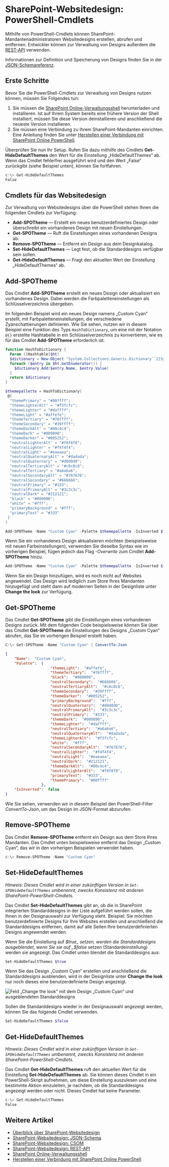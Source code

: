 # <a name="sharepoint-site-theming-powershell-cmdlets"></a>SharePoint-Websitedesign: PowerShell-Cmdlets

Mithilfe von PowerShell-Cmdlets können SharePoint-Mandantenadministratoren Websitedesigns erstellen, abrufen und entfernen. Entwickler können zur Verwaltung von Designs außerdem die [REST-API](sharepoint-site-theming-rest-api.md) verwenden.

Informationen zur Definition und Speicherung von Designs finden Sie in der [JSON-Schemareferenz](sharepoint-site-theming-json-schema.md).

## <a name="getting-started"></a>Erste Schritte

Bevor Sie die PowerShell-Cmdlets zur Verwaltung von Designs nutzen können, müssen Sie Folgendes tun:

1. Sie müssen die [SharePoint Online-Verwaltungsshell](https://www.microsoft.com/en-us/download/details.aspx?id=35588) herunterladen und installieren. Ist auf Ihrem System bereits eine frühere Version der Shell installiert, müssen Sie diese Version deinstallieren und anschließend die neueste Version installieren.
2. Sie müssen eine Verbindung zu Ihrem SharePoint-Mandanten einrichten. Eine Anleitung finden Sie unter [Herstellen einer Verbindung mit SharePoint Online PowerShell](https://technet.microsoft.com/de-DE/library/fp161372.aspx).

Überprüfen Sie nun Ihr Setup. Rufen Sie dazu mithilfe des Cmdlets **Get-HideDefaultThemes** den Wert für die Einstellung „HideDefaultThemes“ ab. Wenn das Cmdlet fehlerfrei ausgeführt wird und den Wert „False“ zurückgibt (siehe Beispiel unten), können Sie fortfahren.

```powershell
c:\> Get-HideDefaultThemes
False
```
## <a name="site-theme-cmdlets"></a>Cmdlets für das Websitedesign

Zur Verwaltung von Websitedesigns über die PowerShell stehen Ihnen die folgenden Cmdlets zur Verfügung:

* **Add-SPOTheme** &mdash; Erstellt ein neues benutzerdefiniertes Design oder überschreibt ein vorhandenes Design mit neuen Einstellungen.
* **Get-SPOTheme** &mdash; Ruft die Einstellungen eines vorhandenen Designs ab.
* **Remove-SPOTheme** &mdash; Entfernt ein Design aus dem Designkatalog.
* **Set-HideDefaultThemes** &mdash; Legt fest, ob die Standarddesigns verfügbar sein sollen.
* **Get-HideDefaultThemes** &mdash; Fragt den aktuellen Wert der Einstellung „HideDefaultThemes“ ab.

## <a name="add-spotheme"></a>Add-SPOTheme

Das Cmdlet **Add-SPOTheme** erstellt ein neues Design oder aktualisiert ein vorhandenes Design. Dabei werden die Farbpaletteneinstellungen als Schlüsselverzeichnis übergeben.

Im folgenden Beispiel wird ein neues Design namens „Custom Cyan“ erstellt, mit Farbpaletteneinstellungen, die verschiedene Zyanschattierungen definieren. Wie Sie sehen, nutzen wir in diesem Beispiel eine Funktion des Typs ```HashToDictionary```, um eine mit der Notation ```@{}``` erstellte Hashtabelle in ein Schlüsselverzeichnis zu konvertieren, wie es für das Cmdlet **Add-SPOTheme** erforderlich ist.

```powershell
function HashToDictionary {
  Param ([Hashtable]$ht)
  $dictionary = New-Object "System.Collections.Generic.Dictionary``2[System.String,System.String]"
  foreach ($entry in $ht.GetEnumerator()) {
    $dictionary.Add($entry.Name, $entry.Value)
  }
  return $dictionary
}

$themepallette = HashToDictionary(
 @{
  "themePrimary" = "#00ffff";
  "themeLighterAlt" = "#f3fcfc";
  "themeLighter" = "#daffff";
  "themeLight" = "#affefe";
  "themeTertiary" = "#76ffff";
  "themeSecondary" = "#39ffff";
  "themeDarkAlt" = "#00c4c4";
  "themeDark" = "#009090";
  "themeDarker" = "#005252";
  "neutralLighterAlt" = "#f8f8f8";
  "neutralLighter" = "#f4f4f4";
  "neutralLight" = "#eaeaea";
  "neutralQuaternaryAlt" = "#dadada";
  "neutralQuaternary" = "#d0d0d0";
  "neutralTertiaryAlt" = "#c8c8c8";
  "neutralTertiary" = "#a6a6a6";
  "neutralSecondaryAlt" = "#767676";
  "neutralSecondary" = "#666666";
  "neutralPrimary" = "#333";
  "neutralPrimaryAlt" = "#3c3c3c";
  "neutralDark" = "#212121";
  "black" = "#000000";
  "white" = "#fff";
  "primaryBackground" = "#fff";
  "primaryText" = "#333"
 }
)

Add-SPOTheme -Name "Custom Cyan" -Palette $themepallette -IsInverted $false
```
Wenn Sie ein vorhandenes Design aktualisieren möchten (beispielsweise mit neuen Farbeinstellungen), verwenden Sie dieselbe Syntax wie im vorherigen Beispiel, fügen jedoch das Flag *-Overwrite* zum Cmdlet **Add-SPOTheme** hinzu.

```powershell
Add-SPOTheme -Name "Custom Cyan" -Palette $themepallette -IsInverted $false -Overwrite
```
Wenn Sie ein Design hinzufügen, wird es noch nicht auf Websites angewendet. Das Design wird lediglich zum Store Ihres Mandanten hinzugefügt und steht dann auf modernen Seiten in der Designliste unter **Change the look** zur Verfügung.

## <a name="get-spotheme"></a>Get-SPOTheme

Das Cmdlet **Get-SPOTheme** gibt die Einstellungen eines vorhandenen Designs zurück. Mit dem folgenden Code beispielsweise können Sie über das Cmdlet **Get-SPOTheme** die Einstellungen des Designs „Custom Cyan“ abrufen, das Sie im vorherigen Beispiel erstellt haben.

```powershell
C:\> Get-SPOTheme -Name "Custom Cyan" | ConvertTo-Json
```
```json
{
    "Name":  "Custom Cyan",
    "Palette":  {
                    "themeLight":  "#affefe",
                    "themeTertiary":  "#76ffff",
                    "black":  "#000000",
                    "neutralSecondary":  "#666666",
                    "neutralTertiaryAlt":  "#c8c8c8",
                    "themeSecondary":  "#39ffff",
                    "themeDarker":  "#005252",
                    "primaryBackground":  "#fff",
                    "neutralQuaternary":  "#d0d0d0",
                    "neutralPrimaryAlt":  "#3c3c3c",
                    "neutralPrimary":  "#333",
                    "themeDark":  "#009090",
                    "themeLighter":  "#daffff",
                    "neutralTertiary":  "#a6a6a6",
                    "neutralQuaternaryAlt":  "#dadada",
                    "themeLighterAlt":  "#f3fcfc",
                    "white":  "#fff",
                    "neutralSecondaryAlt":  "#767676",
                    "neutralLighter":  "#f4f4f4",
                    "neutralLight":  "#eaeaea",
                    "neutralDark":  "#212121",
                    "themeDarkAlt":  "#00c4c4",
                    "neutralLighterAlt":  "#f8f8f8",
                    "primaryText":  "#333",
                    "themePrimary":  "#00ffff"
                },
    "IsInverted":  false
}
```
Wie Sie sehen, verwenden wir in diesem Beispiel den PowerShell-Filter _ConvertTo-Json_, um das Design im JSON-Format abzurufen.

## <a name="remove-spotheme"></a>Remove-SPOTheme

Das Cmdlet **Remove-SPOTheme** entfernt ein Design aus dem Store Ihres Mandanten. Das Cmdlet unten beispielsweise entfernt das Design „Custom Cyan“, das wir in den vorherigen Beispielen verwendet haben.

```powershell
c:\> Remove-SPOTheme -Name "Custom Cyan"
```
## <a name="set-hidedefaultthemes"></a>Set-HideDefaultThemes

_Hinweis: Dieses Cmdlet wird in einer zukünftigen Version in ```Set-SPOHideDefaultThemes``` umbenannt, zwecks Konsistenz mit anderen SharePoint-PowerShell-Cmdlets._

Das Cmdlet **Set-HideDefaultThemes** gibt an, ob die in SharePoint integrierten Standarddesigns in der Liste aufgeführt werden sollen, die Ihnen in der Designauswahl zur Verfügung steht. Beispiel: Sie möchten benutzerdefinierte Designs für Ihre Websites erstellen und anschließend die Standarddesigns entfernen, damit auf alle Seiten Ihre benutzerdefinierten Designs angewendet werden.

Wenn Sie die Einstellung auf _$true_ setzen, werden die Standarddesigns ausgeblendet, wenn Sie sie auf _$false_ setzen (Standardeinstellung) werden sie angezeigt. Das Cmdlet unten blendet die Standarddesigns aus:

```powershell
Set-HideDefaultThemes $true
```
Wenn Sie das Design „Custom Cyan“ erstellen und anschließend die Standarddesigns ausblenden, wird in der Designliste unter **Change the look** nur noch dieses eine benutzerdefinierte Design angezeigt.

![Feld „Change the look“ mit dem Design „Custom Cyan“ und ausgeblendeten Standarddesigns](../../images/theme-hidedefaults.png)

Sollen die Standarddesigns wieder in der Designauswahl angezeigt werden, können Sie das folgende Cmdlet verwenden.
```powershell
Set-HideDefaultThemes $false
```

## <a name="get-hidedefaultthemes"></a>Get-HideDefaultThemes

_Hinweis: Dieses Cmdlet wird in einer zukünftigen Version in ```Get-SPOHideDefaultThemes``` umbenannt, zwecks Konsistenz mit anderen SharePoint-PowerShell-Cmdlets._

Das Cmdlet **Get-HideDefaultThemes** ruft den aktuellen Wert für die Einstellung **Set-HideDefaultThemes** ab. Sie können dieses Cmdlet in ein PowerShell-Skript aufnehmen, um diese Einstellung auszulesen und eine bestimmte Aktion einzuleiten, je nachdem, ob die Standarddesigns angezeigt werden oder nicht. Dieses Cmdlet hat keine Parameter.

```powershell
c:\> Get-HideDefaultThemes
False
```

## <a name="see-also"></a>Weitere Artikel

* [Überblick über SharePoint-Websitedesign](sharepoint-site-theming-overview.md)
* [SharePoint-Websitedesign: JSON-Schema](sharepoint-site-theming-json-schema.md)
* [SharePoint-Websitedesign: CSOM](sharepoint-site-theming-csom.md)
* [SharePoint-Websitedesign: REST-API](sharepoint-site-theming-rest-api.md)
* [SharePoint Online-Verwaltungsshell](https://www.microsoft.com/en-us/download/details.aspx?id=35588)
* [Herstellen einer Verbindung mit SharePoint Online PowerShell](https://technet.microsoft.com/de-DE/library/fp161372.aspx)
